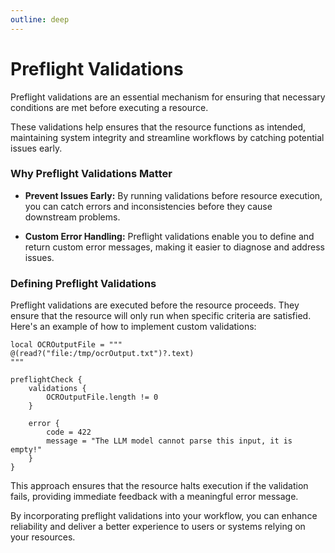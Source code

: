 ```yaml
---
outline: deep
---
```


# Preflight Validations

Preflight validations are an essential mechanism for ensuring that necessary conditions are met before executing a
resource.

These validations help ensures that the resource functions as intended, maintaining system integrity and streamline
workflows by catching potential issues early.


### Why Preflight Validations Matter

- **Prevent Issues Early:** By running validations before resource execution, you can catch errors and inconsistencies
  before they cause downstream problems.

- **Custom Error Handling:** Preflight validations enable you to define and return custom error messages, making it
  easier to diagnose and address issues.


### Defining Preflight Validations

Preflight validations are executed before the resource proceeds. They ensure that the resource will only run when
specific criteria are satisfied. Here's an example of how to implement custom validations:

```apl
local OCROutputFile = """
@(read?("file:/tmp/ocrOutput.txt")?.text)
"""

preflightCheck {
    validations {
        OCROutputFile.length != 0
    }

    error {
        code = 422
        message = "The LLM model cannot parse this input, it is empty!"
    }
}
```

This approach ensures that the resource halts execution if the validation fails, providing immediate feedback with a
meaningful error message.

By incorporating preflight validations into your workflow, you can enhance reliability and deliver a better experience
to users or systems relying on your resources.
